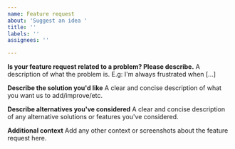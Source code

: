 ```yaml
---
name: Feature request
about: 'Suggest an idea '
title: ''
labels: ''
assignees: ''

---
```


**Is your feature request related to a problem? Please describe.**
A description of what the problem is. E.g: I'm always frustrated when [...]

**Describe the solution you'd like**
A clear and concise description of what you want us to add/improve/etc.

**Describe alternatives you've considered**
A clear and concise description of any alternative solutions or features you've considered.

**Additional context**
Add any other context or screenshots about the feature request here.
